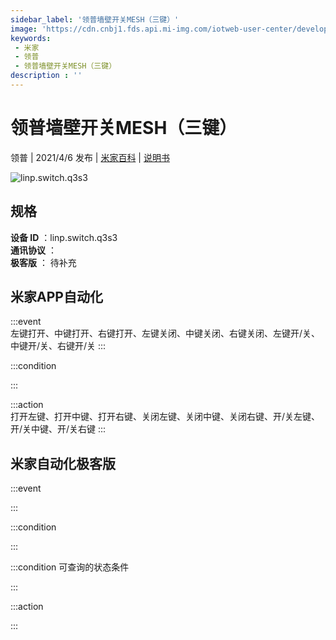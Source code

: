 ```yaml
---
sidebar_label: '领普墙壁开关MESH（三键）'
image: 'https://cdn.cnbj1.fds.api.mi-img.com/iotweb-user-center/developer_1679047689148OpQPnmLG.png?GalaxyAccessKeyId=AKVGLQWBOVIRQ3XLEW&Expires=9223372036854775807&Signature=Sgy0Sjn13dFrAVIFgmgrzCOzR5k='
keywords: 
 - 米家
 - 领普
 - 领普墙壁开关MESH（三键）
description : ''
---
```

# 领普墙壁开关MESH（三键）

领普 | 2021/4/6 发布 | [米家百科](https://home.mi.com/webapp/content/baike/product/index.html?model=linp.switch.q3s3) | [说明书](https://home.mi.com/views/introduction.html?model=linp.switch.q3s3&region=cn)

![linp.switch.q3s3](https://cdn.cnbj1.fds.api.mi-img.com/iotweb-user-center/developer_1679047689148OpQPnmLG.png?GalaxyAccessKeyId=AKVGLQWBOVIRQ3XLEW&Expires=9223372036854775807&Signature=Sgy0Sjn13dFrAVIFgmgrzCOzR5k=)

## 规格  
> 
**设备 ID** ：linp.switch.q3s3  
**通讯协议** ：  
**极客版**  ： 待补充 


## 米家APP自动化  

:::event  
左键打开、中键打开、右键打开、左键关闭、中键关闭、右键关闭、左键开/关、中键开/关、右键开/关
:::

:::condition  

:::

:::action   
打开左键、打开中键、打开右键、关闭左键、关闭中键、关闭右键、开/关左键、开/关中键、开/关右键
:::

## 米家自动化极客版  

:::event  

:::

:::condition  

:::

:::condition 可查询的状态条件  

:::

:::action  

:::

        
